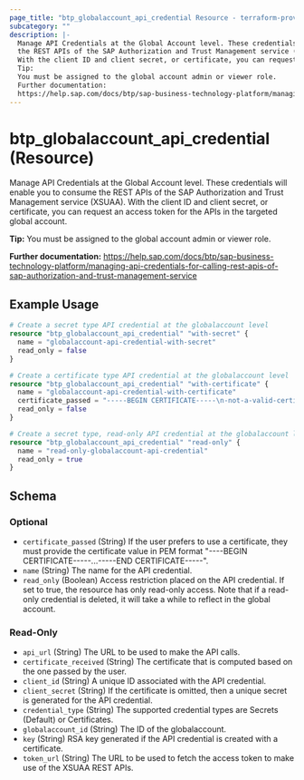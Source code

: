 ```yaml
---
page_title: "btp_globalaccount_api_credential Resource - terraform-provider-btp"
subcategory: ""
description: |-
  Manage API Credentials at the Global Account level. These credentials will enable you to consume
  the REST APIs of the SAP Authorization and Trust Management service (XSUAA).
  With the client ID and client secret, or certificate, you can request an access token for the APIs in the targeted global account.
  Tip:
  You must be assigned to the global account admin or viewer role.
  Further documentation:
  https://help.sap.com/docs/btp/sap-business-technology-platform/managing-api-credentials-for-calling-rest-apis-of-sap-authorization-and-trust-management-service
---
```


# btp_globalaccount_api_credential (Resource)

Manage API Credentials at the Global Account level. These credentials will enable you to consume
		the REST APIs of the SAP Authorization and Trust Management service (XSUAA).
		With the client ID and client secret, or certificate, you can request an access token for the APIs in the targeted global account.

__Tip:__
You must be assigned to the global account admin or viewer role.

__Further documentation:__
<https://help.sap.com/docs/btp/sap-business-technology-platform/managing-api-credentials-for-calling-rest-apis-of-sap-authorization-and-trust-management-service>

## Example Usage

```terraform
# Create a secret type API credential at the globalaccount level
resource "btp_globalaccount_api_credential" "with-secret" {
  name = "globalaccount-api-credential-with-secret"
  read_only = false
}

# Create a certificate type API credential at the globalaccount level
resource "btp_globalaccount_api_credential" "with-certificate" {
  name = "globalaccount-api-credential-with-certificate"
  certificate_passed = "-----BEGIN CERTIFICATE-----\n-not-a-valid-certificate-\n-----END CERTIFICATE----\n"
  read_only = false
}

# Create a secret type, read-only API credential at the globalaccount level
resource "btp_globalaccount_api_credential" "read-only" {
  name = "read-only-globalaccount-api-credential"
  read_only = true
}
```

<!-- schema generated by tfplugindocs -->
## Schema

### Optional

- `certificate_passed` (String) If the user prefers to use a certificate, they must provide the certificate value in PEM format "----BEGIN CERTIFICATE-----...-----END CERTIFICATE-----".
- `name` (String) The name for the API credential.
- `read_only` (Boolean) Access restriction placed on the API credential. If set to true, the resource has only read-only access. Note that if a read-only credential is deleted, it will take a while to reflect in the global account.

### Read-Only

- `api_url` (String) The URL to be used to make the API calls.
- `certificate_received` (String) The certificate that is computed based on the one passed by the user.
- `client_id` (String) A unique ID associated with the API credential.
- `client_secret` (String) If the certificate is omitted, then a unique secret is generated for the API credential.
- `credential_type` (String) The supported credential types are Secrets (Default) or Certificates.
- `globalaccount_id` (String) The ID of the globalaccount.
- `key` (String) RSA key generated if the API credential is created with a certificate.
- `token_url` (String) The URL to be used to fetch the access token to make use of the XSUAA REST APIs.



